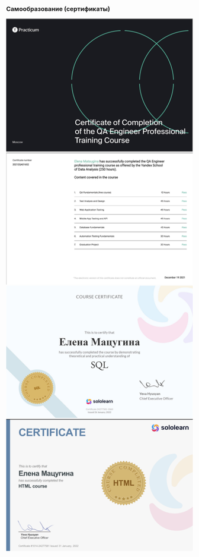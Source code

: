 ### Самообразование (сертификаты)

![Yandex](../images/YA1.png "Yandex1")
![Yandex](../images/YA2.png "Yandex2")
![SQL](../images/SQL.jpeg "SQL")
![HTML](../images/HTML.png "HTML")